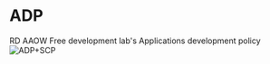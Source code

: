 # ADP
RD AAOW Free development lab's Applications development policy
![ADP+SCP](https://user-images.githubusercontent.com/20893717/130314283-b3f3b6bc-61dc-4779-b5cc-14fca228ea57.png)

